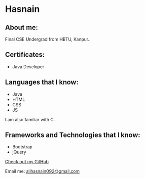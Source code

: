 # Hasnain

## About me:

Final CSE Undergrad from HBTU, Kanpur..
## Certificates:
- Java Developer

## Languages that I know:

- Java
- HTML
- CSS
- JS

I am also familiar with C.

## Frameworks and Technologies that I know:

- Bootstrap
- jQuery


[Check out my GitHub](https://github.com/hasnain992)

Email me: alihasnain092@gmail.com
